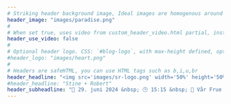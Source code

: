 ```yaml
---
# Striking header background image, Ideal images are homogenous around the centre and contrasting to the text. Non-ideal images can use `title_guard`
header_image: "images/paradise.png"
#
# When set true, uses video from custom_header_video.html partial, instead of header_image
header_use_video: false
#
# Optional header logo. CSS: `#blog-logo`, with max-height defined, optimize to prevent scaling
#header_logo: "images/heart.png"
#
# Headers are safeHTML, you can use HTML tags such as b,i,u,br
header_headline: "<img src='images/sr-logo.png' width='50%' height='50%'>"
#header_headline: "Stine + Robert"
header_subheadline: "📅 29. juni 2024 &nbsp; 🕒 15:15 &nbsp; 💒 Vår Frue kirke"
---
```

